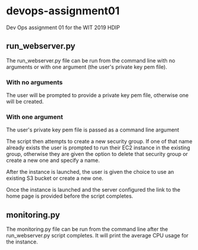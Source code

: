 # devops-assignment01
Dev Ops assignment 01 for the WIT 2019 HDIP

## run_webserver.py

The run_webserver.py file can be run from the command line with no arguments or with one argument (the user's private key pem file).

### With no arguments

The user will be prompted to provide a private key pem file, otherwise one will be created.

### With one argument

The user's private key pem file is passed as a command line argument


The script then attempts to create a new security group. If one of that name already exists the user is prompted to run their EC2 instance in the existing group, otherwise they are given the option to delete that security group or create a new one and specify a name.

After the instance is launched, the user is given the choice to use an existing S3 bucket or create a new one.

Once the instance is launched and the server configured the link to the home page is provided before the script completes.

## monitoring.py

The monitoring.py file can be run from the command line after the run_webserver.py script completes. It will print the average CPU usage for the instance.
